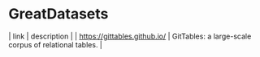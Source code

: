 # GreatDatasets

| link | description |
| https://gittables.github.io/ | GitTables: a large-scale corpus of relational tables. |

